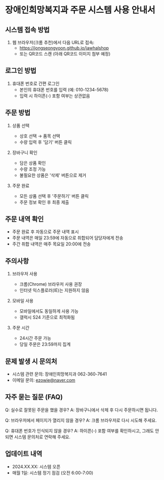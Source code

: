 # 장애인희망복지과 주문 시스템 사용 안내서

## 시스템 접속 방법
1. 웹 브라우저(크롬 추천)에서 다음 URL로 접속:
   - https://jongseongyoon.github.io/jawhalshop
   - 또는 QR코드 스캔 (아래 QR코드 이미지 첨부 예정)

## 로그인 방법
1. 휴대폰 번호로 간편 로그인
   - 본인의 휴대폰 번호를 입력 (예: 010-1234-5678)
   - 입력 시 하이픈(-) 포함 여부는 상관없음

## 주문 방법
1. 상품 선택
   - 상호 선택 → 품목 선택
   - 수량 입력 후 '담기' 버튼 클릭

2. 장바구니 확인
   - 담은 상품 확인
   - 수량 조정 가능
   - 불필요한 상품은 '삭제' 버튼으로 제거

3. 주문 완료
   - 모든 상품 선택 후 '주문하기' 버튼 클릭
   - 주문 정보 확인 후 최종 제출

## 주문 내역 확인
- 주문 완료 후 자동으로 주문 내역 표시
- 주문 내역은 매일 23:59에 자동으로 취합되어 담당자에게 전송
- 주간 취합 내역은 매주 목요일 20:00에 전송

## 주의사항
1. 브라우저 사용
   - 크롬(Chrome) 브라우저 사용 권장
   - 인터넷 익스플로러(IE)는 지원하지 않음

2. 모바일 사용
   - 모바일에서도 동일하게 사용 가능
   - 갤럭시 S24 기준으로 최적화됨

3. 주문 시간
   - 24시간 주문 가능
   - 당일 주문은 23:59까지 집계

## 문제 발생 시 문의처
- 시스템 관련 문의: 장애인희망복지과 062-360-7641
- 이메일 문의: ezowie@naver.com

## 자주 묻는 질문 (FAQ)

Q: 실수로 잘못된 주문을 했을 경우?
A: 장바구니에서 삭제 후 다시 주문하시면 됩니다.

Q: 브라우저에서 페이지가 열리지 않을 경우?
A: 크롬 브라우저로 다시 시도해 주세요.

Q: 휴대폰 번호가 인식되지 않을 경우?
A: 하이픈(-) 포함 여부를 확인하시고, 그래도 안 되면 시스템 문의처로 연락해 주세요.

## 업데이트 내역
- 2024.XX.XX: 시스템 오픈
- 매월 1일: 시스템 정기 점검 (오전 6:00-7:00) 